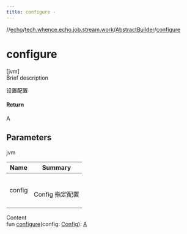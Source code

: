 ```yaml
---
title: configure -
---
```

//[echo](../../index.md)/[tech.whence.echo.job.stream.work](../index.md)/[AbstractBuilder](index.md)/[configure](configure.md)



# configure  
[jvm]  
Brief description  


设置配置



#### Return  


A



## Parameters  
  
jvm  
  
|  Name|  Summary| 
|---|---|
| config| <br><br>Config 指定配置<br><br>
  
  
Content  
fun [configure](configure.md)(config: [Config](../-config/index.md)): [A](index.md)  



